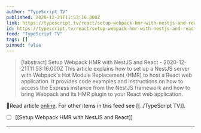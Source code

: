 ```yaml
---
author: "TypeScript TV"
published: 2020-12-21T11:53:16.000Z
link: https://typescript.tv/react/setup-webpack-hmr-with-nestjs-and-react/
id: https://typescript.tv/react/setup-webpack-hmr-with-nestjs-and-react/
feed: "TypeScript TV"
tags: []
pinned: false
---
```

> [!abstract] Setup Webpack HMR with NestJS and React - 2020-12-21T11:53:16.000Z
> This article explains how to set up a NestJS server with Webpack's Hot Module Replacement (HMR) to host a React web application. It provides code examples and instructions on how to access the Express instance from the NestJS framework and how to bring Webpack and its HMR plugin to your React web application.

🔗Read article [online](https://typescript.tv/react/setup-webpack-hmr-with-nestjs-and-react/). For other items in this feed see [[../TypeScript TV]].

- [ ] [[Setup Webpack HMR with NestJS and React]]
- - -

